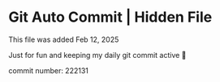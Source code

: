 # Git Auto Commit | Hidden File

This file was added Feb 12, 2025

Just for fun and keeping my daily git commit active 🤪

commit number: 222131
